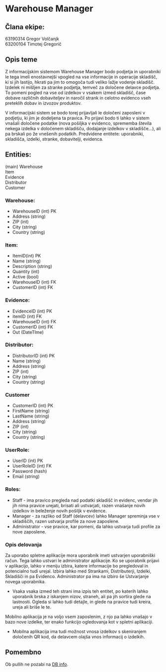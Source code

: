 # Warehouse Manager

## Člana ekipe:

63190314 Gregor Volčanjk  
63200104 Timotej Gregorič

## Opis teme

Z informacijskim sistemom Warehouse Manager bodo podjetja in uporabniki le tega imeli enostavnejši vpogled na vse informacije in operacije skladišč, ki si jih lastijo, hkrati pa jim to omogoča tudi veliko lažje vodenje skladišč.
Izdelek ni mišljen za stranke podjetja, temveč za določene delavce podjetja. To pomeni pogled na vse od izdelkov v vsakem izmed skladišč, čase dobave različnih dobaviteljev in naročil strank in celotno evidenco vseh preteklih dobav in izvozov produktov.

V informacijski sistem se bodo torej prijavljali le določeni zaposleni v podjetju, ki jim je dodeljena ta pravica. Po prijavi bodo ti lahko v sistem vnašali določene podatke (nova pošiljka v evidenco, sprememba števila nekega izdelka v določenem skladišču, dodajanje izdelkov v skladišče...), ali pa brskali po že vnešenih podatkih.
Predvidene entitete: uporabniki, skladišča, izdelki, stranke, dobavitelji, evidenca.

## Entities:

(main)
Warehouse  
Item  
Evidence  
Distributor  
Customer

### Warehouse:

- WarehouseID (int) PK
- Address (string)
- ZIP (int)
- City (string)
- Country (string)

### Item:

- ItemID(int) PK
- Name (string)
- Description (string)
- Quantity (int)
- Active (bool)
- WarehouseID (int) FK
- CustomerID (int) FK

### Evidence:

- EvidenceID (int) PK
- itemID (int) FK
- WarehouseID (int) FK
- CustomerID (int) FK
- Out (DateTIme)

### Distributor:

- DistributorID (int) PK
- Name (string)
- Address (string)
- ZIP (int)
- City (string)
- Country (string)

### Customer

- CustomerID (int) PK
- FirstName (string)
- LastName (string)
- Address (string)
- ZIP (int)
- City (string)
- Country (string)

### UserRole:

- UserID (int) PK
- UserRoleID (int) FK
- Password (hash)
- Email (string)

### Roles:

- Staff - ima pravico pregleda nad podatki skladišč in evidenc, vendar jih
  jih nima pravice urejati, brisati ali ustvarjati, razen vnašanje novih izdelkov
  in beleženje novih pošiljk v evidence.
- Manager - za razliko od Staff (delavcev) lahko Manager spreminja vse v skladiščih, razen ustvarja profile za nove zaposlene.
- Administrator - vse pravice, kar pomeni, da lahko ustvarja tudi profile za nove zaposlene.

### Opis delovanja

Za uporabo spletne aplikacije mora uporabnik imeti ustvarjen uporabniški račun.
Tega lahko ustvari le administrator aplikacije. Ko se uporabnik prijavi v aplikacijo, lahko v meniju izbira, katere informacije bo pregledoval in potencialno tudi urejal. Izbira lahko med Strankami, Distributerji, Izdelki, Skladišči in pa Evidenco. Administrator pa ima na izbiro še Ustvarjanje novega uporabnika.

- Vsaka vsaka izmed teh strani ima izpis teh entitet, po katerih lahko uporabnik brska z iskanjem nizov, straneh, ali pa jih sortira glede na lastnosti. Ogleda si lahko tudi detajle, in glede na pravice tudi kreira, ureja ali briše le te.

Mobilno aplikacija je na voljo vsem zaposlenim, z njo pa lahko vnašajo v bazo nove izdelke, ter enako funkcijo ogledovanja kot v spletni aplikaciji.

- Mobilna aplikacija ima tudi možnost vnosa izdelkov s skeniranjem določenih QR kod, da delavcem olajša vnos informacij o izdelkih.

## Pomembno

Ob pullih ne pozabi na [DB info](https://github.com/GreTimotej/warehouse/blob/62686aee7fdde8f007f60f228761ee8d681aefa1/web/appsettings.json#L10).
